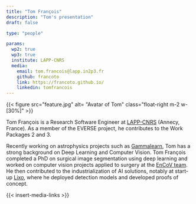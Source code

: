 ```yaml
---
title: "Tom François"
description: "Tom's presentation"
draft: false

type: "people"

params:
  wp2: true
  wp3: true
  institute: LAPP-CNRS
  media: 
    email: tom.francois@lapp.in2p3.fr
    github: francoto
    link: https://francoto.github.io/
    linkedin: tomfrancois
---
```

{{< figure src="feature.jpg" alt= "Avatar of Tom" class="float-right m-2 w-[30%]" >}} 

Tom François is a Research Software Engineer at [LAPP-CNRS](https://lapp.in2p3.fr/) (Annecy, France). As a member of the EVERSE project, he contributes to the Work Packages 2 and 3.

Recently working on astrophysics projects such as [Gammalearn](https://gitlab.in2p3.fr/gammalearn), Tom has a strong background on Deep Learning and Computer Vision. Tom François completed a PhD on surgical image segmentation using deep learning and worked on computer vision projects applied to surgery at the [EnCoV team](https://encov.ip.uca.fr/). He then contributed to the industrialization of AI solutions, notably at start-up [Lixo](https://www.lixo.tech/), where he deployed detection models and developed proofs of concept.

{{< insert-media-links >}}